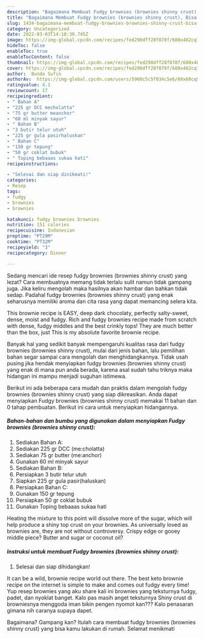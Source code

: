 ```yaml
---
description: "Bagaimana Membuat Fudgy brownies (brownies shinny crust), Bisa Manjain Lidah"
title: "Bagaimana Membuat Fudgy brownies (brownies shinny crust), Bisa Manjain Lidah"
slug: 1434-bagaimana-membuat-fudgy-brownies-brownies-shinny-crust-bisa-manjain-lidah
category: Uncategorized
date: 2022-03-03T14:18:30.745Z
image: https://img-global.cpcdn.com/recipes/fed298dff28f878f/680x482cq70/fudgy-brownies-brownies-shinny-crust-foto-resep-utama.jpg
hideToc: false
enableToc: true
enableTocContent: false
thumbnail: https://img-global.cpcdn.com/recipes/fed298dff28f878f/680x482cq70/fudgy-brownies-brownies-shinny-crust-foto-resep-utama.jpg
cover: https://img-global.cpcdn.com/recipes/fed298dff28f878f/680x482cq70/fudgy-brownies-brownies-shinny-crust-foto-resep-utama.jpg
author:  Bunda Sufin
authorAv:  https://img-global.cpcdn.com/users/5960c5c5f034c5e6/60x60cq50/avatar.jpg
ratingvalue: 4.1
reviewcount: 17
recipeingredient:
- " Bahan A"
- "225 gr DCC mecholatta"
- "75 gr butter meanchor"
- "60 ml minyak sayur"
- " Bahan B"
- "3 butir telur utuh"
- "225 gr gula pasirhaluskan"
- " Bahan C"
- "150 gr tepung"
- "50 gr coklat bubuk"
- " Toping bebaaas sukaa hati"
recipeinstructions:

- "Selesai dan siap dinikmati!"
categories:
- Resep
tags:
- fudgy
- brownies
- brownies

katakunci: fudgy brownies brownies 
nutrition: 151 calories
recipecuisine: Indonesian
preptime: "PT29M"
cooktime: "PT32M"
recipeyield: "3"
recipecategory: Dinner

---
```



Sedang mencari ide resep fudgy brownies (brownies shinny crust) yang lezat? Cara membuatnya memang tidak terlalu sulit namun tidak gampang juga. Jika keliru mengolah maka hasilnya akan hambar dan bahkan tidak sedap. Padahal fudgy brownies (brownies shinny crust) yang enak seharusnya memiliki aroma dan cita rasa yang dapat memancing selera kita.


This brownie recipe is EASY, deep dark chocolaty, perfectly salty-sweet, dense, moist and fudgy. Rich and fudgy brownies recipe made from scratch with dense, fudgy middles and the best crinkly tops! They are much better than the box, just This is my absolute favorite brownie recipe.

Banyak hal yang sedikit banyak mempengaruhi kualitas rasa dari fudgy brownies (brownies shinny crust), mulai dari jenis bahan, lalu pemilihan bahan segar sampai cara mengolah dan menghidangkannya. Tidak usah pusing jika hendak menyiapkan fudgy brownies (brownies shinny crust) yang enak di mana pun anda berada, karena asal sudah tahu triknya maka hidangan ini mampu menjadi suguhan istimewa.


Berikut ini ada beberapa cara mudah dan praktis dalam mengolah fudgy brownies (brownies shinny crust) yang siap dikreasikan. Anda dapat menyiapkan Fudgy brownies (brownies shinny crust) memakai 11 bahan dan 0 tahap pembuatan. Berikut ini cara untuk menyiapkan hidangannya.

<!--inarticleads1-->

##### Bahan-bahan dan bumbu yang digunakan dalam menyiapkan Fudgy brownies (brownies shinny crust):

1. Sediakan  Bahan A:
1. Sediakan 225 gr DCC (me:cholatta)
1. Sediakan 75 gr butter (me:anchor)
1. Gunakan 60 ml minyak sayur
1. Sediakan  Bahan B:
1. Persiapkan 3 butir telur utuh
1. Siapkan 225 gr gula pasir(haluskan)
1. Persiapkan  Bahan C:
1. Gunakan 150 gr tepung
1. Persiapkan 50 gr coklat bubuk
1. Gunakan  Toping bebaaas sukaa hati


Heating the mixture to this point will dissolve more of the sugar, which will help produce a shiny top crust on your brownies. As universally loved as brownies are, they are not without controversy. Crispy edge or gooey middle piece? Butter and sugar or coconut oil? 

<!--inarticleads2-->

##### Instruksi untuk membuat Fudgy brownies (brownies shinny crust):


1. Selesai dan siap dihidangkan!

It can be a wild, brownie recipe world out there. The best keto brownie recipe on the internet is simple to make and comes out fudgy every time! Yup resep brownies yang aku share kali ini brownies yang teksturnya fudgy, padet, dan nyoklat banget. Kalo pas masih anget teksturnya Shiny crust di browniesnya menggoda iman bikin pengen nyomot kan??? Kalo penasaran gimana nih caranya supaya dapet. 

Bagaimana? Gampang kan? Itulah cara membuat fudgy brownies (brownies shinny crust) yang bisa kamu lakukan di rumah. Selamat menikmati
